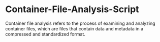 # Container-File-Analysis-Script
Container file analysis refers to the process of examining and analyzing container files, which are files that contain data and metadata in a compressed and standardized format.
